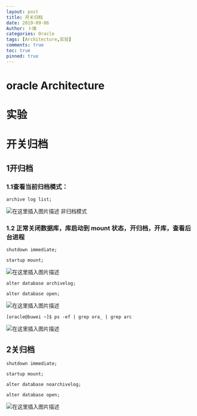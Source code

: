 ```yaml
---
layout: post
title: 开关归档
date: 2019-09-06
Author: 卜维
categories: Oracle
tags: [Architecture,实验]
comments: true
toc: true
pinned: true
--- 
```


# oracle Architecture 
# 实验
# 开关归档

## 1开归档
### 1.1查看当前归档模式：
`archive log list;`

![在这里插入图片描述](https://img-blog.csdnimg.cn/20190906152522585.png)
非归档模式

### 1.2 正常关闭数据库，库启动到 mount 状态，开归档，开库，查看后台进程
`shutdown immediate;`

`startup mount;`

![在这里插入图片描述](https://img-blog.csdnimg.cn/20190906152747591.png?x-oss-process=image/watermark,type_ZmFuZ3poZW5naGVpdGk,shadow_10,text_aHR0cHM6Ly9ibG9nLmNzZG4ubmV0L3dlaXhpbl8zNzQyMzg4MA==,size_16,color_FFFFFF,t_70)

`alter database archivelog;`

`alter database open;`

![在这里插入图片描述](https://img-blog.csdnimg.cn/20190906152912565.png)

`[oracle@buwei ~]$ ps -ef | grep ora_ | grep arc`

![在这里插入图片描述](https://img-blog.csdnimg.cn/20190906153014252.png)

##  2关归档

`shutdown immediate;`

`startup mount;`

`alter database noarchivelog;`

`alter database open;`

![在这里插入图片描述](https://img-blog.csdnimg.cn/20190906153234619.png?x-oss-process=image/watermark,type_ZmFuZ3poZW5naGVpdGk,shadow_10,text_aHR0cHM6Ly9ibG9nLmNzZG4ubmV0L3dlaXhpbl8zNzQyMzg4MA==,size_16,color_FFFFFF,t_70)